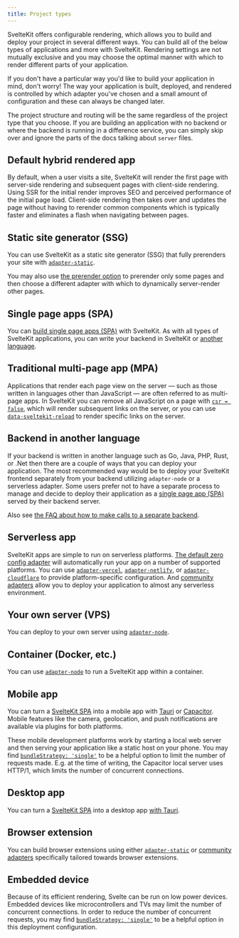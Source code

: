 ```yaml
---
title: Project types
---
```


SvelteKit offers configurable rendering, which allows you to build and deploy your project in several different ways. You can build all of the below types of applications and more with SvelteKit. Rendering settings are not mutually exclusive and you may choose the optimal manner with which to render different parts of your application.

If you don't have a particular way you'd like to build your application in mind, don't worry! The way your application is built, deployed, and rendered is controlled by which adapter you've chosen and a small amount of configuration and these can always be changed later.

The project structure and routing will be the same regardless of the project type that you choose. If you are building an application with no backend or where the backend is running in a difference service, you can simply skip over and ignore the parts of the docs talking about `server` files.

## Default hybrid rendered app

By default, when a user visits a site, SvelteKit will render the first page with server-side rendering and subsequent pages with client-side rendering. Using SSR for the initial render improves SEO and perceived performance of the initial page load. Client-side rendering then takes over and updates the page without having to rerender common components which is typically faster and eliminates a flash when navigating between pages.

## Static site generator (SSG)

You can use SvelteKit as a static site generator (SSG) that fully prerenders your site with [`adapter-static`](adapter-static).

You may also use [the prerender option](page-options#prerender) to prerender only some pages and then choose a different adapter with which to dynamically server-render other pages.

## Single page apps (SPA)

You can [build single page apps (SPA)](single-page-apps) with SvelteKit. As with all types of SvelteKit applications, you can write your backend in SvelteKit or [another language](#backend-in-another-lanugage).

## Traditional multi-page app (MPA)

Applications that render each page view on the server — such as those written in languages other than JavaScript — are often referred to as multi-page apps. In SvelteKit you can remove all JavaScript on a page with [`csr = false`](page-options#csr), which will render subsequent links on the server, or you can use [`data-sveltekit-reload`](link-options#data-sveltekit-reload) to render specific links on the server.

## Backend in another language

If your backend is written in another language such as Go, Java, PHP, Rust, or .Net then there are a couple of ways that you can deploy your application. The most recommended way would be to deploy your SvelteKit frontend separately from your backend utilizing `adapter-node` or a serverless adapter. Some users prefer not to have a separate process to manage and decide to deploy their application as a [single page app (SPA)](single-page-apps) served by their backend server.

Also see [the FAQ about how to make calls to a separate backend](faq#How-do-I-use-X-with-SvelteKit-How-do-I-use-a-different-backend-API-server).

## Serverless app

SvelteKit apps are simple to run on serverless platforms. [The default zero config adapter](adapter-auto) will automatically run your app on a number of supported platforms. You can use [`adapter-vercel`](adapter-vercel), [`adapter-netlify`](adapter-netlify), or [`adapter-cloudflare`](adapter-cloudflare) to provide platform-specific configuration. And [community adapters](https://sveltesociety.dev/packages?category=sveltekit-adapters) allow you to deploy your application to almost any serverless environment.

## Your own server (VPS)

You can deploy to your own server using [`adapter-node`](adapter-node).

## Container (Docker, etc.)

You can use [`adapter-node`](adapter-node) to run a SvelteKit app within a container.

## Mobile app

You can turn a [SvelteKit SPA](https://kit.svelte.dev/docs/single-page-apps) into a mobile app with [Tauri](https://v2.tauri.app/start/frontend/sveltekit/) or [Capacitor](https://capacitorjs.com/solution/svelte). Mobile features like the camera, geolocation, and push notifications are available via plugins for both platforms.

These mobile development platforms work by starting a local web server and then serving your application like a static host on your phone. You may find [`bundleStrategy: 'single'`](configuration#output) to be a helpful option to limit the number of requests made. E.g. at the time of writing, the Capacitor local server uses HTTP/1, which limits the number of concurrent connections.

## Desktop app

You can turn a [SvelteKit SPA](https://kit.svelte.dev/docs/single-page-apps) into a desktop app [with Tauri](https://v2.tauri.app/start/frontend/sveltekit/).

## Browser extension

You can build browser extensions using either [`adapter-static`](adapter-static) or [community adapters](https://sveltesociety.dev/packages?category=sveltekit-adapters) specifically tailored towards browser extensions.

## Embedded device

Because of its efficient rendering, Svelte can be run on low power devices. Embedded devices like microcontrollers and TVs may limit the number of concurrent connections. In order to reduce the number of concurrent requests, you may find [`bundleStrategy: 'single'`](configuration#output) to be a helpful option in this deployment configuration.
